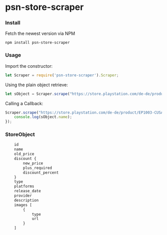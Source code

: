 # psn-store-scraper


### Install

Fetch the newest version via NPM

`npm install psn-store-scraper`

### Usage

Import the constructor:

```js 
let Scraper = require('psn-store-scraper').Scraper;
```

Using the plain object retrieve:
```js 
let sObject = Scraper.scrape("https://store.playstation.com/de-de/product/EP1003-CUSA02231_00-DISHONOREDGAMEEU");
```

Calling a Callback:
```js 
Scraper.scrape("https://store.playstation.com/de-de/product/EP1003-CUSA02231_00-DISHONOREDGAMEEU", function(sObject){
    console.log(sObject.name);
});
```


### StoreObject

```js
    id
    name
    old_price
    discount {
        new_price
        plus_required
        discount_percent
    }
    type
    platforms
    release_date
    provider
    description
    images [
        {
            type
            url
        }
    ]
```
